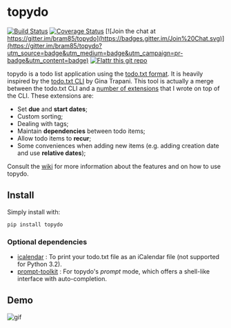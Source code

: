 topydo
======

[![Build Status](https://travis-ci.org/bram85/topydo.svg?branch=master)](https://travis-ci.org/bram85/topydo) [![Coverage Status](https://coveralls.io/repos/bram85/topydo/badge.svg?branch=master&service=github)](https://coveralls.io/github/bram85/topydo?branch=master) [![Join the chat at https://gitter.im/bram85/topydo](https://badges.gitter.im/Join%20Chat.svg)](https://gitter.im/bram85/topydo?utm_source=badge&utm_medium=badge&utm_campaign=pr-badge&utm_content=badge) [![Flattr this git repo](http://api.flattr.com/button/flattr-badge-large.png)](https://flattr.com/submit/auto?user_id=bram85&url=https://github.com/bram85/topydo&title=topydo&language=&tags=github&category=software) 

topydo is a todo list application using the [todo.txt format][1]. It is heavily
inspired by the [todo.txt CLI][2] by Gina Trapani. This tool is actually a
merge between the todo.txt CLI and a [number of extensions][3] that I wrote
on top of the CLI. These extensions are:

* Set **due** and **start dates**;
* Custom sorting;
* Dealing with tags;
* Maintain **dependencies** between todo items;
* Allow todo items to **recur**;
* Some conveniences when adding new items (e.g. adding creation date and use
  **relative dates**);

Consult the [wiki][4] for more information about the features and on how to
use topydo.

Install
-------

Simply install with:

    pip install topydo

### Optional dependencies

* [icalendar][7]      : To print your todo.txt file as an iCalendar file
                        (not supported for Python 3.2).
* [prompt-toolkit][6] : For topydo's _prompt_ mode, which offers a shell-like
                        interface with auto-completion.

Demo
----

![gif][5]


[1]: https://github.com/ginatrapani/todo.txt-cli/wiki/The-Todo.txt-Format
[2]: https://github.com/ginatrapani/todo.txt-cli
[3]: https://github.com/bram85/todo.txt-tools
[4]: https://github.com/bram85/topydo/wiki
[5]: https://raw.githubusercontent.com/bram85/topydo/master/doc/topydo.gif
[6]: https://github.com/jonathanslenders/python-prompt-toolkit
[7]: https://github.com/collective/icalendar
